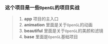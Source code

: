 ### 这个项目是一些<code>OpenGL</code>的项目实战

> 1. **app**      项目的主入口
> 2. **animation** 里面是关于<code>OpenGL</code>的动画
> 3. **beautiful** 里面是关于<code>OpenGL</code>的美颜和滤镜
> 4. **base**    里面是<code>OpenGL</code>基础项目